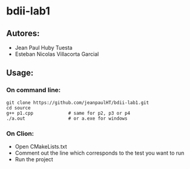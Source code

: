 # bdii-lab1

## Autores: 
- Jean Paul Huby Tuesta
- Esteban Nicolas Villacorta Garcial

## Usage:

### On command line:

```
git clone https://github.com/jeanpaulHT/bdii-lab1.git
cd source
g++ p1.cpp             # same for p2, p3 or p4
./a.out                # or a.exe for windows
```

### On Clion:

- Open CMakeLists.txt
- Comment out the line which corresponds to the test you want to run
- Run the project
